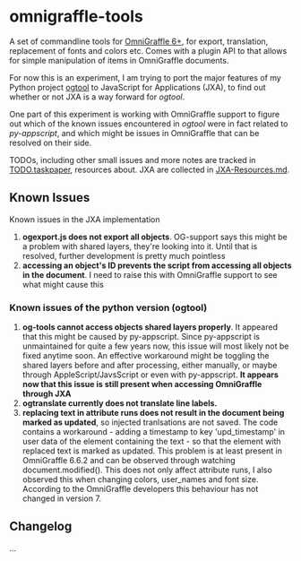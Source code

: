 # omnigraffle-tools

A set of commandline tools for [OmniGraffle 6+](http://www.omnigroup.com/products/omnigraffle/), for export, translation, replacement of fonts and colors etc. Comes with a plugin API to that allows for simple manipulation of items in OmniGraffle documents.

For now this is an experiment, I am trying to port the major features of my Python project [ogtool](https://github.com/bboc/ogtool) to JavaScript for Applications (JXA), to find out whether or not JXA is a way forward for _ogtool_.

One part of this experiment is working with OmniGraffle support to figure out which of the known issues encountered in _ogtool_ were in fact related to _py-appscript_, and which might be issues in OmniGraffle that can be resolved on their side.

TODOs, including other small issues and more notes are tracked in [TODO.taskpaper](TODO.taskpaper), resources about. JXA are collected in [JXA-Resources.md](JXA-Resources.md).

## Known Issues

Known issues in the JXA implementation

1. **ogexport.js does not export all objects**. OG-support says this might be a problem with shared layers, they're looking into it. Until that is resolved, further development is pretty much pointless
2. **accessing an object's ID prevents the script from accessing all objects in the document**. I need to raise this with OmniGraffle support to see what might cause this

### Known issues of the python version (ogtool)

1. **og-tools cannot access objects shared layers properly**. It appeared that this might be caused by py-appscript. Since py-appscript is unmaintained for quite a few years now, this issue will most likely not be fixed anytime soon. An effective workaround might be toggling the shared layers before and after processing, either manually, or maybe through AppleScript/JavsScript or even with py-appscript. **It appears now that this issue is still present when accessing OmniGraffle through JXA**
2. **ogtranslate currently does not translate line labels.** 
3. **replacing text in attribute runs does not result in the document being marked as updated**, so injected tranlsations are not saved. The code contains a workaround - adding a timestamp to key 'upd_timestamp' in user data of the element containing the text - so that the element with replaced text is marked as updated. This problem is at least present in OmniGraffle 6.6.2 and can be observed through watching document.modified(). This does not only affect attribute runs, I also observed this when changing colors, user_names and font size. According to the OmniGraffle developers this behaviour has not changed in version 7. 


## Changelog

...
